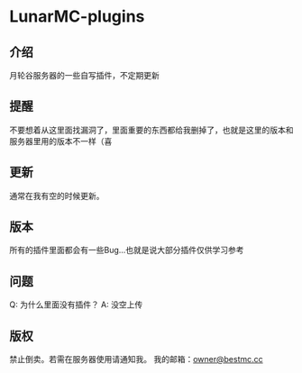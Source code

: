 # LunarMC-plugins
## 介绍
月轮谷服务器的一些自写插件，不定期更新
## 提醒
不要想着从这里面找漏洞了，里面重要的东西都给我删掉了，也就是这里的版本和服务器里用的版本不一样（喜
## 更新
通常在我有空的时候更新。
## 版本
所有的插件里面都会有一些Bug...也就是说大部分插件仅供学习参考
## 问题
Q: 为什么里面没有插件？
A: 没空上传
## 版权
禁止倒卖。若需在服务器使用请通知我。
我的邮箱：owner@bestmc.cc
